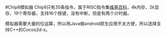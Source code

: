 #Chip8模拟器
Chip8只有35条指令，属于RISC指令集[维基百科](http://zh.wikipedia.org/wiki/精简指令集)，4k内存，2k显存，19个寄存器，支持16个按键，没有中断，但是有两个计时器。

模拟器需要大量的位运算，所以用Java做android原生应用不太方便，所以选择支持C++的Cocos2d-x。
